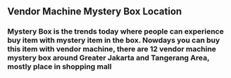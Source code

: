 ## Vendor Machine Mystery Box Location 

### Mystery Box is the trends today where people can experience buy item with mystery item in the box. Nowdays you can buy this item with vendor machine, there are 12 vendor machine mystery box around Greater Jakarta and Tangerang Area, mostly place in shopping mall 
